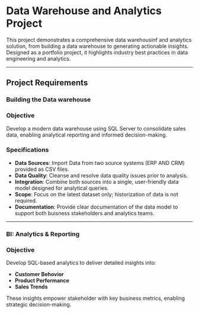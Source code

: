 # Data Warehouse and Analytics Project

This project demonstrates a comprehensive data warehousinf and analytics solution, from building a data warehouse to generating actionable insights. Designed as a portfolio project, it highlights industry best practices in data engineering and analytics. 

----

## Project Requirements 

### Building the Data warehouse 

### Objective 
Develop a modern data warehouse using SQL Server to consolidate sales data, enabling analytical reporting and informed decision-making.

### Specifications
- **Data Sources**: Import Data from two source systems (ERP AND CRM) provided as CSV files.
- **Data Quality**: Cleanse and resolve data quality issues prior to analysis.
- **Integration**: Combine both sources into a single, user-friendly data model designed for analytical queries.
- **Scope**:  Focus on the latest dataset only; historization of data is not required.
- **Documentation**: Provide clear documentation of the data model to support both buisness stakeholders and analytics teams.

---

### BI: Analytics & Reporting 

### Objective
Develop SQL-based analytics to deliver detailed insights into:
- **Customer Behovior**
- **Product Performance**
- **Sales Trends**

These insights empower stakeholder with key business metrics, enabling strategic decision-making.

